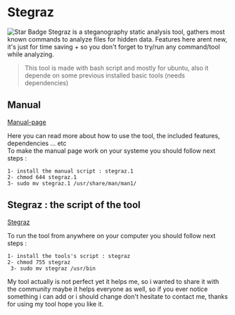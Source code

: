 # Stegraz

<img src="https://img.shields.io/static/v1?label=%F0%9F%8C%9F&message=NiL0V3R&style=style=flat&color=BC4E99" alt="Star Badge"/>
Stegraz is a steganography static analysis tool, gathers most known commands to analyze files for hidden data.
Features here arent new, it's just for time saving + so you don't forget to try/run any command/tool while analyzing. <br>
    
> This tool is made with bash script and mostly for ubuntu, also it depende on some previous installed basic tools (needs dependencies)
   

## Manual

[Manual-page](stegraz.1)

Here you can read more about how to use the tool, the included features, dependencies ... etc  <br>
To make the manual page work on your systeme you should follow next steps :  <br>

`1- install the manual script : stegraz.1 `  <br>
`2- chmod 644 stegraz.1 ` <br>
`3- sudo mv stegraz.1 /usr/share/man/man1/`  <br>

## Stegraz : the script of the tool

 [Stegraz](stegraz) 

To run the tool from anywhere on your computer you should follow next steps :  <br>

` 1- install the tools's script : stegraz ` <br>
` 2- chmod 755 stegraz ` <br>
` 3- sudo mv stegraz /usr/bin`  <br> 

My tool actually is not perfect yet it helps me, so i wanted to share it with the community maybe it helps everyone as well, so if you ever notice something i can add or i should change
don't hesitate to contact me, thanks for using my tool hope you like it.
